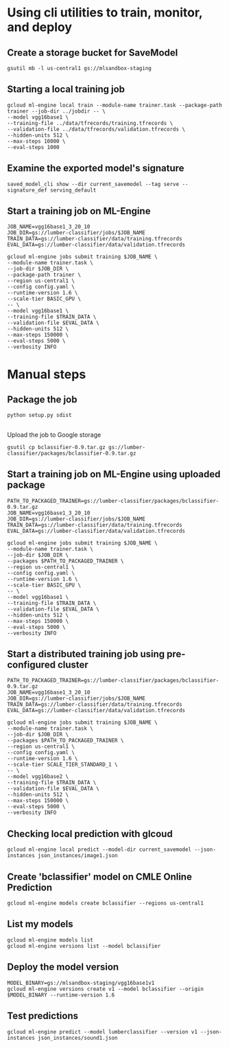 # Using cli utilities to train, monitor, and deploy

## Create a storage bucket for SaveModel
```
gsutil mb -l us-central1 gs://mlsandbox-staging
```

## Starting a local training job
```
gcloud ml-engine local train --module-name trainer.task --package-path trainer --job-dir ../jobdir -- \
--model vgg16base1 \
--training-file ../data/tfrecords/training.tfrecords \
--validation-file ../data/tfrecords/validation.tfrecords \
--hidden-units 512 \
--max-steps 10000 \
--eval-steps 1000
```

## Examine the exported model's signature
```
saved_model_cli show --dir current_savemodel --tag serve --signature_def serving_default
```

## Start a training job on ML-Engine
```
JOB_NAME=vgg16base1_3_20_10
JOB_DIR=gs://lumber-classifier/jobs/$JOB_NAME
TRAIN_DATA=gs://lumber-classifier/data/training.tfrecords
EVAL_DATA=gs://lumber-classifier/data/validation.tfrecords

gcloud ml-engine jobs submit training $JOB_NAME \
--module-name trainer.task \
--job-dir $JOB_DIR \
--package-path trainer \
--region us-central1 \
--config config.yaml \
--runtime-version 1.6 \
--scale-tier BASIC_GPU \
-- \
--model vgg16base1 \
--training-file $TRAIN_DATA \
--validation-file $EVAL_DATA \
--hidden-units 512 \
--max-steps 150000 \
--eval-steps 5000 \
--verbosity INFO
```

# Manual steps
## Package the job 
```
python setup.py sdist
```

##
Upload the job to Google storage
```
gsutil cp bclassifier-0.9.tar.gz gs://lumber-classifier/packages/bclassifier-0.9.tar.gz
```

## Start a training job on ML-Engine using uploaded package
```
PATH_TO_PACKAGED_TRAINER=gs://lumber-classifier/packages/bclassifier-0.9.tar.gz
JOB_NAME=vgg16base1_3_20_10
JOB_DIR=gs://lumber-classifier/jobs/$JOB_NAME
TRAIN_DATA=gs://lumber-classifier/data/training.tfrecords
EVAL_DATA=gs://lumber-classifier/data/validation.tfrecords

gcloud ml-engine jobs submit training $JOB_NAME \
--module-name trainer.task \
--job-dir $JOB_DIR \
--packages $PATH_TO_PACKAGED_TRAINER \
--region us-central1 \
--config config.yaml \
--runtime-version 1.6 \
--scale-tier BASIC_GPU \
-- \
--model vgg16base1 \
--training-file $TRAIN_DATA \
--validation-file $EVAL_DATA \
--hidden-units 512 \
--max-steps 150000 \
--eval-steps 5000 \
--verbosity INFO
```


## Start a distributed training job using pre-configured cluster
```
PATH_TO_PACKAGED_TRAINER=gs://lumber-classifier/packages/bclassifier-0.9.tar.gz
JOB_NAME=vgg16base1_3_20_10
JOB_DIR=gs://lumber-classifier/jobs/$JOB_NAME
TRAIN_DATA=gs://lumber-classifier/data/training.tfrecords
EVAL_DATA=gs://lumber-classifier/data/validation.tfrecords

gcloud ml-engine jobs submit training $JOB_NAME \
--module-name trainer.task \
--job-dir $JOB_DIR \
--packages $PATH_TO_PACKAGED_TRAINER \
--region us-central1 \
--config config.yaml \
--runtime-version 1.6 \
--scale-tier SCALE_TIER_STANDARD_1 \
-- \
--model vgg16base2 \
--training-file $TRAIN_DATA \
--validation-file $EVAL_DATA \
--hidden-units 512 \
--max-steps 150000 \
--eval-steps 5000 \
--verbosity INFO
```

## Checking local prediction with glcoud

```
gcloud ml-engine local predict --model-dir current_savemodel --json-instances json_instances/image1.json
```

## Create 'bclassifier' model on CMLE Online Prediction

```
gcloud ml-engine models create bclassifier --regions us-central1
```

## List my models

```
gcloud ml-engine models list
gcloud ml-engine versions list --model bclassifier
```

## Deploy the model version
```
MODEL_BINARY=gs://mlsandbox-staging/vgg16base1v1
gcloud ml-engine versions create v1 --model bclassifier --origin $MODEL_BINARY --runtime-version 1.6
```

## Test predictions
```
gcloud ml-engine predict --model lumberclassifier --version v1 --json-instances json_instances/sound1.json
```

